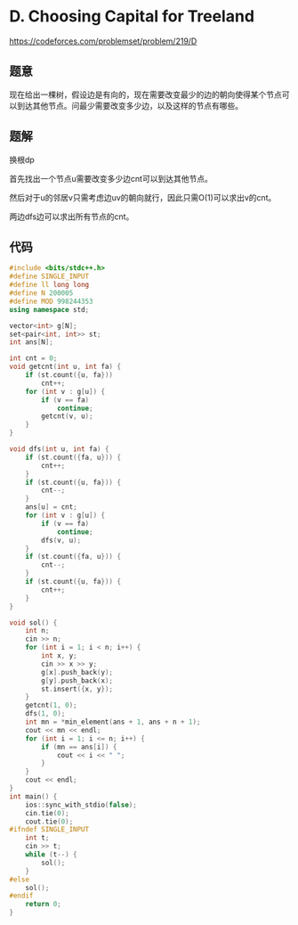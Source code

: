 # D. Choosing Capital for Treeland
https://codeforces.com/problemset/problem/219/D

## 题意

现在给出一棵树，假设边是有向的，现在需要改变最少的边的朝向使得某个节点可以到达其他节点。问最少需要改变多少边，以及这样的节点有哪些。

## 题解

换根dp

首先找出一个节点u需要改变多少边cnt可以到达其他节点。

然后对于u的邻居v只需考虑边uv的朝向就行，因此只需O(1)可以求出v的cnt。

两边dfs边可以求出所有节点的cnt。

## 代码

``` cpp
#include <bits/stdc++.h>
#define SINGLE_INPUT
#define ll long long
#define N 200005
#define MOD 998244353
using namespace std;

vector<int> g[N];
set<pair<int, int>> st;
int ans[N];

int cnt = 0;
void getcnt(int u, int fa) {
    if (st.count({u, fa}))
        cnt++;
    for (int v : g[u]) {
        if (v == fa)
            continue;
        getcnt(v, u);
    }
}

void dfs(int u, int fa) {
    if (st.count({fa, u})) {
        cnt++;
    }
    if (st.count({u, fa})) {
        cnt--;
    }
    ans[u] = cnt;
    for (int v : g[u]) {
        if (v == fa)
            continue;
        dfs(v, u);
    }
    if (st.count({fa, u})) {
        cnt--;
    }
    if (st.count({u, fa})) {
        cnt++;
    }
}

void sol() {
    int n;
    cin >> n;
    for (int i = 1; i < n; i++) {
        int x, y;
        cin >> x >> y;
        g[x].push_back(y);
        g[y].push_back(x);
        st.insert({x, y});
    }
    getcnt(1, 0);
    dfs(1, 0);
    int mn = *min_element(ans + 1, ans + n + 1);
    cout << mn << endl;
    for (int i = 1; i <= n; i++) {
        if (mn == ans[i]) {
            cout << i << " ";
        }
    }
    cout << endl;
}
int main() {
    ios::sync_with_stdio(false);
    cin.tie(0);
    cout.tie(0);
#ifndef SINGLE_INPUT
    int t;
    cin >> t;
    while (t--) {
        sol();
    }
#else
    sol();
#endif
    return 0;
}
```